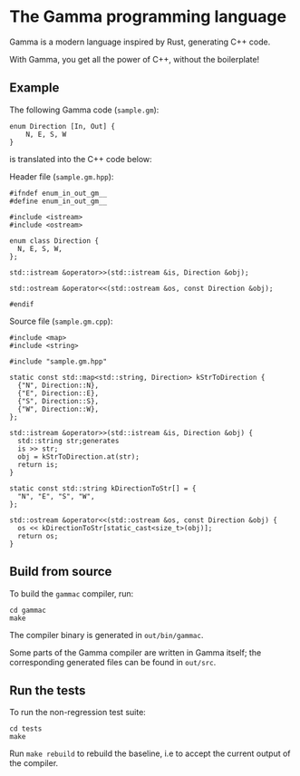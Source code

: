# The Gamma programming language

Gamma is a modern language inspired by Rust, generating C++ code.

With Gamma, you get all the power of C++, without the boilerplate!

## Example

The following Gamma code (`sample.gm`):

```
enum Direction [In, Out] {
    N, E, S, W
}
```

is translated into the C++ code below:

Header file (`sample.gm.hpp`):

```
#ifndef enum_in_out_gm__
#define enum_in_out_gm__

#include <istream>
#include <ostream>

enum class Direction {
  N, E, S, W, 
};

std::istream &operator>>(std::istream &is, Direction &obj);

std::ostream &operator<<(std::ostream &os, const Direction &obj);

#endif
```

Source file (`sample.gm.cpp`):
```
#include <map>
#include <string>

#include "sample.gm.hpp"

static const std::map<std::string, Direction> kStrToDirection {
  {"N", Direction::N},
  {"E", Direction::E},
  {"S", Direction::S},
  {"W", Direction::W},
};

std::istream &operator>>(std::istream &is, Direction &obj) {
  std::string str;generates
  is >> str;
  obj = kStrToDirection.at(str);
  return is;
}

static const std::string kDirectionToStr[] = {
  "N", "E", "S", "W", 
};

std::ostream &operator<<(std::ostream &os, const Direction &obj) {
  os << kDirectionToStr[static_cast<size_t>(obj)];
  return os;
}
```

## Build from source

To build the `gammac` compiler, run:

```
cd gammac
make
```

The compiler binary is generated in `out/bin/gammac`.

Some parts of the Gamma compiler are written in Gamma itself; the corresponding generated files can be found in `out/src`.

## Run the tests

To run the non-regression test suite:

```
cd tests
make
```

Run `make rebuild` to rebuild the baseline, i.e to accept the current output of the compiler.
